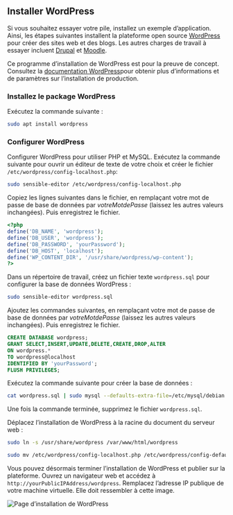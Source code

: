 ## <a name="install-wordpress"></a>Installer WordPress

Si vous souhaitez essayer votre pile, installez un exemple d’application. Ainsi, les étapes suivantes installent la plateforme open source [WordPress](https://wordpress.org/) pour créer des sites web et des blogs. Les autres charges de travail à essayer incluent [Drupal](http://www.drupal.org) et [Moodle](https://moodle.org/). 

Ce programme d’installation de WordPress est pour la preuve de concept. Consultez la [documentation WordPress](https://codex.wordpress.org/Main_Page)pour obtenir plus d’informations et de paramètres sur l’installation de production. 



### <a name="install-the-wordpress-package"></a>Installez le package WordPress

Exécutez la commande suivante :

```bash
sudo apt install wordpress
```

### <a name="configure-wordpress"></a>Configurer WordPress

Configurer WordPress pour utiliser PHP et MySQL. Exécutez la commande suivante pour ouvrir un éditeur de texte de votre choix et créer le fichier `/etc/wordpress/config-localhost.php`:

```bash
sudo sensible-editor /etc/wordpress/config-localhost.php
```
Copiez les lignes suivantes dans le fichier, en remplaçant votre mot de passe de base de données par *votreMotdePasse* (laissez les autres valeurs inchangées). Puis enregistrez le fichier.

```php
<?php
define('DB_NAME', 'wordpress');
define('DB_USER', 'wordpress');
define('DB_PASSWORD', 'yourPassword');
define('DB_HOST', 'localhost');
define('WP_CONTENT_DIR', '/usr/share/wordpress/wp-content');
?>
```

Dans un répertoire de travail, créez un fichier texte `wordpress.sql` pour configurer la base de données WordPress : 

```bash
sudo sensible-editor wordpress.sql
```

Ajoutez les commandes suivantes, en remplaçant votre mot de passe de base de données par *votreMotdePasse* (laissez les autres valeurs inchangées). Puis enregistrez le fichier.

```sql
CREATE DATABASE wordpress;
GRANT SELECT,INSERT,UPDATE,DELETE,CREATE,DROP,ALTER
ON wordpress.*
TO wordpress@localhost
IDENTIFIED BY 'yourPassword';
FLUSH PRIVILEGES;
```


Exécutez la commande suivante pour créer la base de données :

```bash
cat wordpress.sql | sudo mysql --defaults-extra-file=/etc/mysql/debian.cnf
```

Une fois la commande terminée, supprimez le fichier `wordpress.sql`.

Déplacez l’installation de WordPress à la racine du document du serveur web :

```bash
sudo ln -s /usr/share/wordpress /var/www/html/wordpress

sudo mv /etc/wordpress/config-localhost.php /etc/wordpress/config-default.php
```

Vous pouvez désormais terminer l’installation de WordPress et publier sur la plateforme. Ouvrez un navigateur web et accédez à `http://yourPublicIPAddress/wordpress`. Remplacez l’adresse IP publique de votre machine virtuelle. Elle doit ressembler à cette image.

![Page d’installation de WordPress](./media/virtual-machines-linux-tutorial-wordpress/wordpressstartpage.png)